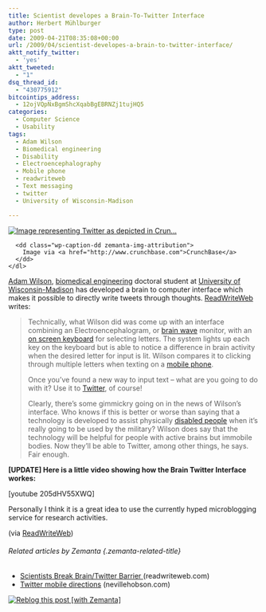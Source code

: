 ```yaml
---
title: Scientist developes a Brain-To-Twitter Interface
author: Herbert Mühlburger
type: post
date: 2009-04-21T08:35:08+00:00
url: /2009/04/scientist-developes-a-brain-to-twitter-interface/
aktt_notify_twitter:
  - 'yes'
aktt_tweeted:
  - "1"
dsq_thread_id:
  - "430775912"
bitcointips_address:
  - 12ojVQpNxBgmShcXqabBgEBRNZj1tujHQ5
categories:
  - Computer Science
  - Usability
tags:
  - Adam Wilson
  - Biomedical engineering
  - Disability
  - Electroencephalography
  - Mobile phone
  - readwriteweb
  - Text messaging
  - twitter
  - University of Wisconsin-Madison

---
```

<div class="zemanta-img zemanta-action-dragged">
  <div>
    <dl class="wp-caption alignright">
      <dt class="wp-caption-dt">
        <a href="http://www.crunchbase.com/product/twitter"><img title="Image representing Twitter as depicted in Crun..." src="http://www.crunchbase.com/assets/images/resized/0000/2755/2755v2-max-450x450.png" alt="Image representing Twitter as depicted in Crun..." /></a>
      </dt>
      
      <dd class="wp-caption-dd zemanta-img-attribution">
        Image via <a href="http://www.crunchbase.com">CrunchBase</a>
      </dd>
    </dl>
  </div>
</div>

<a class="zem_slink" title="Adam Wilson (The Young and the Restless)" rel="wikipedia" href="http://en.wikipedia.org/wiki/Adam_Wilson_%28The_Young_and_the_Restless%29">Adam Wilson</a>, <a class="zem_slink" title="Biomedical engineering" rel="wikipedia" href="http://en.wikipedia.org/wiki/Biomedical_engineering">biomedical engineering</a> doctoral student at [University of Wisconsin-Madison][1] has developed a brain to computer interface which makes it possible to directly write tweets through thoughts. <a title="ReadWriteWeb" href="www.readwriteweb.com" target="_blank">ReadWriteWeb</a> writes:

> Technically, what Wilson did was come up with an interface combining an Electroencephalogram, or <a class="zem_slink" title="Electroencephalography" rel="wikipedia" href="http://en.wikipedia.org/wiki/Electroencephalography">brain wave</a> monitor, with an <a class="zem_slink" title="Virtual keyboard" rel="wikipedia" href="http://en.wikipedia.org/wiki/Virtual_keyboard">on screen keyboard</a> for selecting letters. The system lights up each key on the keyboard but is able to notice a difference in brain activity when the desired letter for input is lit. Wilson compares it to clicking through multiple letters when texting on a <a class="zem_slink" title="Mobile phone" rel="wikipedia" href="http://en.wikipedia.org/wiki/Mobile_phone">mobile phone</a>.
> 
> Once you&#8217;ve found a new way to input text &#8211; what are you going to do with it? Use it to <a class="zem_slink" title="Twitter" rel="homepage" href="http://twitter.com">Twitter</a>, of course!
> 
> Clearly, there&#8217;s some gimmickry going on in the news of Wilson&#8217;s interface. Who knows if this is better or worse than saying that a technology is developed to assist physically <a class="zem_slink" title="Disability" rel="wikipedia" href="http://en.wikipedia.org/wiki/Disability">disabled people</a> when it&#8217;s really going to be used by the military? Wilson does say that the technology will be helpful for people with active brains but immobile bodies. Now they&#8217;ll be able to Twitter, among other things, he says. Fair enough.

**[UPDATE] Here is a little video showing how the Brain Twitter Interface workes:**

[youtube 205dHV55XWQ]

Personally I think it is a great idea to use the currently hyped microblogging service for research activities.

(via <a title="ReadWriteWeb" href="http://www.readwriteweb.com/archives/twitter_thoughts.php" target="_blank">ReadWriteWeb</a>)

###### Related articles by Zemanta {.zemanta-related-title}

<ul class="zemanta-article-ul">
  <li class="zemanta-article-ul-li">
    <a href="http://www.readwriteweb.com/archives/twitter_thoughts.php"> Scientists Break Brain/Twitter Barrier </a> (readwriteweb.com)
  </li>
  <li class="zemanta-article-ul-li">
    <a href="http://www.nevillehobson.com/2009/03/02/twitter-mobile-directions/">Twitter mobile directions</a> (nevillehobson.com)
  </li>
</ul>

<div class="zemanta-pixie">
  <a class="zemanta-pixie-a" title="Reblog this post [with Zemanta]" href="http://reblog.zemanta.com/zemified/c5f20099-e1b5-401e-9f14-17ae01706bf8/"><img class="zemanta-pixie-img" src="http://img.zemanta.com/reblog_e.png?x-id=c5f20099-e1b5-401e-9f14-17ae01706bf8" alt="Reblog this post [with Zemanta]" /></a><span class="zem-script more-related pretty-attribution"></span>
</div>

 [1]: http://www.engr.wisc.edu/ece/